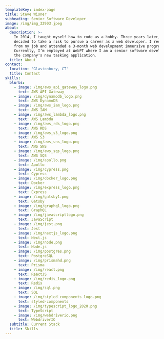 ```yaml
---
templateKey: index-page
title: Steve Wisner
subheading: Senior Software Developer
image: /img/img_32903.jpeg
about:
  description: >-
    In 2014, I taught myself how to code as a hobby. Three years later, I
    decided to take a risk to pursue a career as a web developer. I resigned
    from my job and attended a 3-month web development immersive program.
    Currently, I’m employed at WebPT where I am a senior software developer for
    the company's new tasking application.
  title: About
contact:
  location: 'Glastonbury, CT'
  title: Contact
skills:
  blurbs:
    - image: /img/aws_api_gateway_logo.png
      text: AWS API Gateway
    - image: /img/dynamodb_logo.png
      text: AWS DynamoDB
    - image: /img/aws_iam_logo.png
      text: AWS IAM
    - image: /img/aws_lambda_logo.png
      text: AWS Lambda
    - image: /img/aws_rds_logo.png
      text: AWS RDS
    - image: /img/aws_s3_logo.png
      text: AWS S3
    - image: /img/aws_sns_logo.png
      text: AWS SNS
    - image: /img/aws_sqs_logo.png
      text: AWS SQS
    - image: /img/apollo.png
      text: Apollo
    - image: /img/cypress.png
      text: Cypress
    - image: /img/docker_logo.png
      text: Docker
    - image: /img/express_logo.png
      text: Express 
    - image: /img/gatsby1.png
      text: Gatsby
    - image: /img/graphql_logo.png
      text: GraphQL
    - image: /img/javascriptlogo.png
      text: JavaScript
    - image: /img/jest.png
      text: Jest
    - image: /img/nextjs_logo.png
      text: Next.js
    - image: /img/node.png
      text: Node.js
    - image: /img/postgres.png
      text: PostgreSQL
    - image: /img/prismahd.png
      text: Prisma
    - image: /img/react.png
      text: ReactJS
    - image: /img/redis_logo.png
      text: Redis
    - image: /img/sql.png
      text: SQL
    - image: /img/styled_components_logo.png
      text: styled-components
    - image: /img/typescript_logo_2020.png
      text: TypeScript
    - image: /img/webdriverio.png
      text: WebdriverIO
  subtitle: Current Stack
  title: Skills
---
```


